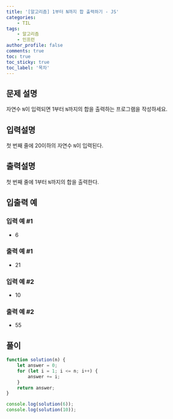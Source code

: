 ```yaml
---
title: '[알고리즘] 1부터 N까지 합 출력하기 - JS'
categories:
    - TIL
tags:
    - 알고리즘
	- 인프런
author_profile: false
comments: true
toc: true
toc_sticky: true
toc_label: '목차'
---
```


## 문제 설명

자연수 `N`이 입력되면 1부터 `N`까지의 합을 출력하는 프로그램을 작성하세요.

## 입력설명

첫 번째 줄에 20이하의 자연수 `N`이 입력된다.

## 출력설명

첫 번째 줄에 1부터 `N`까지의 합을 출력한다.

## 입출력 예

### 입력 예 #1

-   6

### 출력 예 #1

-   21

### 입력 예 #2

-   10

### 출력 예 #2

-   55

## 풀이

```javascript
function solution(n) {
    let answer = 0;
    for (let i = 1; i <= n; i++) {
        answer += i;
    }
    return answer;
}

console.log(solution(6));
console.log(solution(10));
```
